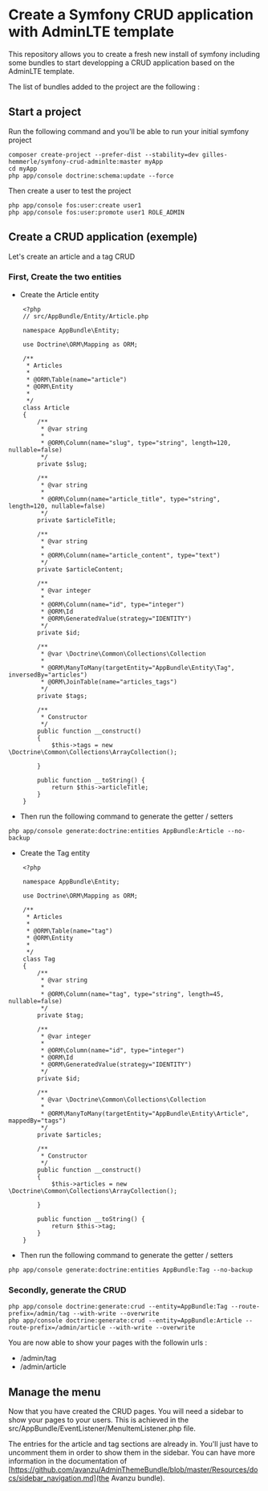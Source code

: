 Create a Symfony CRUD application with AdminLTE template
========================================================

This repository allows you to create a fresh new install of symfony including some bundles to start developping a CRUD application based on the AdminLTE template.

The list of bundles added to the project are the following :


Start a project
---------------

Run the following command and you'll be able to run your initial symfony project

    composer create-project --prefer-dist --stability=dev gilles-hemmerle/symfony-crud-adminlte:master myApp
    cd myApp
    php app/console doctrine:schema:update --force


Then create a user to test the project

    php app/console fos:user:create user1
    php app/console fos:user:promote user1 ROLE_ADMIN


Create a CRUD application (exemple)
-----------------------------------

Let's create an article and a tag CRUD 

### First, Create the two entities

* Create the Article entity

```
    <?php
    // src/AppBundle/Entity/Article.php

    namespace AppBundle\Entity;

    use Doctrine\ORM\Mapping as ORM;

    /**
     * Articles
     *
     * @ORM\Table(name="article")
     * @ORM\Entity
     *
     */
    class Article
    {
        /**
         * @var string
         *
         * @ORM\Column(name="slug", type="string", length=120, nullable=false)
         */
        private $slug;

        /**
         * @var string
         *
         * @ORM\Column(name="article_title", type="string", length=120, nullable=false)
         */
        private $articleTitle;

        /**
         * @var string
         *
         * @ORM\Column(name="article_content", type="text")
         */
        private $articleContent;

        /**
         * @var integer
         *
         * @ORM\Column(name="id", type="integer")
         * @ORM\Id
         * @ORM\GeneratedValue(strategy="IDENTITY")
         */
        private $id;

        /**
         * @var \Doctrine\Common\Collections\Collection
         *
         * @ORM\ManyToMany(targetEntity="AppBundle\Entity\Tag", inversedBy="articles")
         * @ORM\JoinTable(name="articles_tags")
         */
        private $tags;

        /**
         * Constructor
         */
        public function __construct()
        {
            $this->tags = new \Doctrine\Common\Collections\ArrayCollection();

        }

        public function __toString() {
            return $this->articleTitle;
        }
    }
```

* Then run the following command to generate the getter / setters

```
php app/console generate:doctrine:entities AppBundle:Article --no-backup
```


* Create the Tag entity 

```
    <?php

    namespace AppBundle\Entity;

    use Doctrine\ORM\Mapping as ORM;

    /**
     * Articles
     *
     * @ORM\Table(name="tag")
     * @ORM\Entity
     *
     */
    class Tag
    {
        /**
         * @var string
         *
         * @ORM\Column(name="tag", type="string", length=45, nullable=false)
         */
        private $tag;

        /**
         * @var integer
         *
         * @ORM\Column(name="id", type="integer")
         * @ORM\Id
         * @ORM\GeneratedValue(strategy="IDENTITY")
         */
        private $id;

        /**
         * @var \Doctrine\Common\Collections\Collection
         *
         * @ORM\ManyToMany(targetEntity="AppBundle\Entity\Article", mappedBy="tags")
         */
        private $articles;

        /**
         * Constructor
         */
        public function __construct()
        {
            $this->articles = new \Doctrine\Common\Collections\ArrayCollection();

        }

        public function __toString() {
            return $this->tag;
        }
    }
```

* Then run the following command to generate the getter / setters
```
php app/console generate:doctrine:entities AppBundle:Tag --no-backup
```

### Secondly, generate the CRUD
    
    php app/console doctrine:generate:crud --entity=AppBundle:Tag --route-prefix=/admin/tag --with-write --overwrite
    php app/console doctrine:generate:crud --entity=AppBundle:Article --route-prefix=/admin/article --with-write --overwrite

You are now able to show your pages with the followin urls :
* /admin/tag
* /admin/article

Manage the menu
---------------

Now that you have created the CRUD pages. You will need a sidebar to show your pages to your users. This is achieved in the src/AppBundle/EventListener/MenuItemListener.php file.

The entries for the article and tag sections are already in. You'll just have to uncomment them in order to show them in the sidebar. You can have more information in the documentation of [https://github.com/avanzu/AdminThemeBundle/blob/master/Resources/docs/sidebar_navigation.md](the Avanzu bundle).

